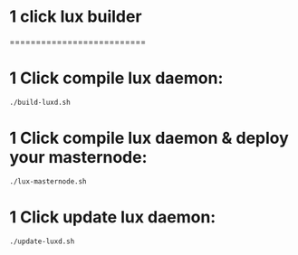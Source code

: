 # 1 click lux builder
==========================

# 1 Click compile lux daemon:
    ./build-luxd.sh

# 1 Click compile lux daemon & deploy your masternode:
    ./lux-masternode.sh

# 1 Click update lux daemon:
    ./update-luxd.sh
